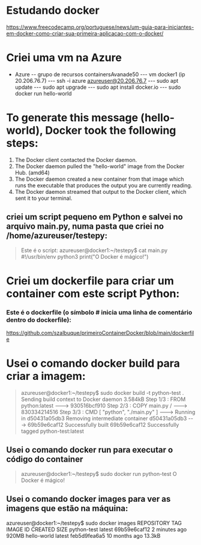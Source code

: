 # Estudando docker

https://www.freecodecamp.org/portuguese/news/um-guia-para-iniciantes-em-docker-como-criar-sua-primeira-aplicacao-com-o-docker/

# Criei uma vm na Azure
- Azure
-- grupo de recursos containersAvanade50
--- vm docker1 (ip 20.206.76.7)
--- ssh -i azure azureuser@20.206.76.7
--- sudo apt update
--- sudo apt upgrade
--- sudo apt install docker.io
--- sudo docker run hello-world

# To generate this message (hello-world), Docker took the following steps:
 1. The Docker client contacted the Docker daemon.
 2. The Docker daemon pulled the "hello-world" image from the Docker Hub.
    (amd64)
 3. The Docker daemon created a new container from that image which runs the
    executable that produces the output you are currently reading.
 4. The Docker daemon streamed that output to the Docker client, which sent it
    to your terminal.


## criei um script pequeno em Python e salvei no arquivo main.py, numa pasta que criei no /home/azureuser/testepy:
>  Este é o script:
azureuser@docker1:~/testepy$ cat main.py
#!/usr/bin/env python3
print("O Docker é mágico!")


# Criei um dockerfile para criar um container com este script Python:
### Este é o dockerfile (o símbolo # inicia uma linha de comentário dentro do dockerfile):
https://github.com/szalbuque/primeiroContainerDocker/blob/main/dockerfile

# Usei o comando docker build para criar a imagem:
> azureuser@docker1:~/testepy$ sudo docker build -t python-test .
Sending build context to Docker daemon  3.584kB
Step 1/3 : FROM python:latest
 ---> 930516bcf910
Step 2/3 : COPY main.py /
 ---> 830334214516
Step 3/3 : CMD [ "python", "./main.py" ]
 ---> Running in d50431a05db3
Removing intermediate container d50431a05db3
 ---> 69b59e6caf12
Successfully built 69b59e6caf12
Successfully tagged python-test:latest

## Usei o comando docker run para executar o código do container
>azureuser@docker1:~/testepy$ sudo docker run python-test
O Docker é mágico!

## Usei o comando docker images para ver as imagens que estão na máquina:
azureuser@docker1:~/testepy$ sudo docker images
REPOSITORY    TAG       IMAGE ID       CREATED         SIZE
python-test   latest    69b59e6caf12   2 minutes ago   920MB
hello-world   latest    feb5d9fea6a5   10 months ago   13.3kB



